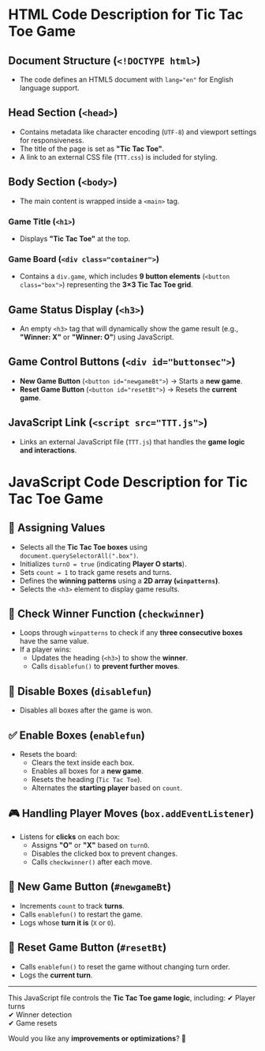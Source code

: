 # HTML Code Description for Tic Tac Toe Game

## Document Structure (`<!DOCTYPE html>`)
- The code defines an HTML5 document with `lang="en"` for English language support.

## Head Section (`<head>`)
- Contains metadata like character encoding (`UTF-8`) and viewport settings for responsiveness.
- The title of the page is set as **"Tic Tac Toe"**.
- A link to an external CSS file (`TTT.css`) is included for styling.

## Body Section (`<body>`)
- The main content is wrapped inside a `<main>` tag.

### Game Title (`<h1>`)
- Displays **"Tic Tac Toe"** at the top.

### Game Board (`<div class="container">`)
- Contains a `div.game`, which includes **9 button elements** (`<button class="box">`) representing the **3×3 Tic Tac Toe grid**.

## Game Status Display (`<h3>`)
- An empty `<h3>` tag that will dynamically show the game result (e.g., **"Winner: X"** or **"Winner: O"**) using JavaScript.

## Game Control Buttons (`<div id="buttonsec">`)
- **New Game Button** (`<button id="newgameBt">`) → Starts a **new game**.
- **Reset Game Button** (`<button id="resetBt">`) → Resets the **current game**.

## JavaScript Link (`<script src="TTT.js">`)
- Links an external JavaScript file (`TTT.js`) that handles the **game logic and interactions**.



# JavaScript Code Description for Tic Tac Toe Game

## 📝 Assigning Values
- Selects all the **Tic Tac Toe boxes** using `document.querySelectorAll(".box")`.
- Initializes `turnO = true` (indicating **Player O starts**).
- Sets `count = 1` to track game resets and turns.
- Defines the **winning patterns** using a **2D array (`winpatterns`)**.
- Selects the `<h3>` element to display game results.

## 🎯 Check Winner Function (`checkwinner`)
- Loops through `winpatterns` to check if any **three consecutive boxes** have the same value.
- If a player wins:
  - Updates the heading (`<h3>`) to show the **winner**.
  - Calls `disablefun()` to **prevent further moves**.

## 🚫 Disable Boxes (`disablefun`)
- Disables all boxes after the game is won.

## ✅ Enable Boxes (`enablefun`)
- Resets the board:
  - Clears the text inside each box.
  - Enables all boxes for a **new game**.
  - Resets the heading (`Tic Tac Toe`).
  - Alternates the **starting player** based on `count`.

## 🎮 Handling Player Moves (`box.addEventListener`)
- Listens for **clicks** on each box:
  - Assigns **"O"** or **"X"** based on `turnO`.
  - Disables the clicked box to prevent changes.
  - Calls `checkwinner()` after each move.

## 🔄 New Game Button (`#newgameBt`)
- Increments `count` to track **turns**.
- Calls `enablefun()` to restart the game.
- Logs whose **turn it is** (`X` or `O`).

## 🔁 Reset Game Button (`#resetBt`)
- Calls `enablefun()` to reset the game without changing turn order.
- Logs the **current turn**.

---

This JavaScript file controls the **Tic Tac Toe game logic**, including:
✔ Player turns  
✔ Winner detection  
✔ Game resets  

Would you like any **improvements or optimizations**? 🚀



